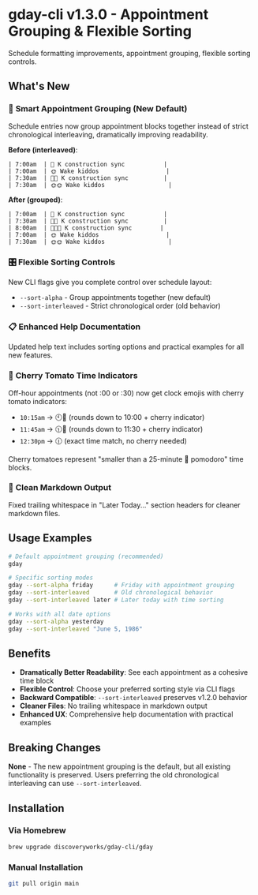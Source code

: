 # gday-cli v1.3.0 - Appointment Grouping & Flexible Sorting

Schedule formatting improvements, appointment grouping, flexible sorting controls.

## What's New

### 🎯 **Smart Appointment Grouping (New Default)**
Schedule entries now group appointment blocks together instead of strict chronological interleaving, dramatically improving readability.

**Before (interleaved)**:
```
| 7:00am  | 🚜 K construction sync           |
| 7:00am  | 🌞 Wake kiddos                   |
| 7:30am  | 🚜🚜 K construction sync          |
| 7:30am  | 🌞🌞 Wake kiddos                  |
```

**After (grouped)**:
```
| 7:00am  | 🚜 K construction sync           |
| 7:30am  | 🚜🚜 K construction sync          |
| 8:00am  | 🚜🚜🚜 K construction sync        |
| 7:00am  | 🌞 Wake kiddos                   |
| 7:30am  | 🌞🌞 Wake kiddos                  |
```

### 🎛️ **Flexible Sorting Controls**
New CLI flags give you complete control over schedule layout:
- `--sort-alpha` - Group appointments together (new default)
- `--sort-interleaved` - Strict chronological order (old behavior)

### 📋 **Enhanced Help Documentation**
Updated help text includes sorting options and practical examples for all new features.

### 🍒 **Cherry Tomato Time Indicators**
Off-hour appointments (not :00 or :30) now get clock emojis with cherry tomato indicators:
- `10:15am` → 🕙🍒 (rounds down to 10:00 + cherry indicator)
- `11:45am` → 🕦🍒 (rounds down to 11:30 + cherry indicator)
- `12:30pm` → 🕧 (exact time match, no cherry needed)

Cherry tomatoes represent "smaller than a 25-minute 🍅 pomodoro" time blocks.

### 🧹 **Clean Markdown Output**
Fixed trailing whitespace in "Later Today..." section headers for cleaner markdown files.

## Usage Examples

```bash
# Default appointment grouping (recommended)
gday

# Specific sorting modes
gday --sort-alpha friday      # Friday with appointment grouping
gday --sort-interleaved       # Old chronological behavior
gday --sort-interleaved later # Later today with time sorting

# Works with all date options
gday --sort-alpha yesterday
gday --sort-interleaved "June 5, 1986"
```

## Benefits

- **Dramatically Better Readability**: See each appointment as a cohesive time block
- **Flexible Control**: Choose your preferred sorting style via CLI flags
- **Backward Compatible**: `--sort-interleaved` preserves v1.2.0 behavior
- **Cleaner Files**: No trailing whitespace in markdown output
- **Enhanced UX**: Comprehensive help documentation with practical examples

## Breaking Changes

**None** - The new appointment grouping is the default, but all existing functionality is preserved. Users preferring the old chronological interleaving can use `--sort-interleaved`.

## Installation

### Via Homebrew
```bash
brew upgrade discoveryworks/gday-cli/gday
```

### Manual Installation
```bash
git pull origin main
```
